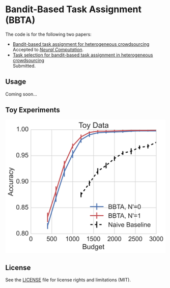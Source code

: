 # Bandit-Based Task Assignment (BBTA)

The code is for the following two papers:
  - [Bandit-based task assignment for heterogeneous crowdsourcing](http://arxiv.org/abs/1507.05800)<br>
  Accepted to [*Neural Computation*](http://www.mitpressjournals.org/loi/neco).
  - [Task selection for bandit-based task assignment in heterogeneous crowdsourcing](http://arxiv.org/abs/1507.07199)<br>
  Submitted.

## Usage

Coming soon...

## Toy Experiments

![alt text](https://github.com/justhao/bbta/blob/master/demo.png "Results on Toy Data")

## License

See the [LICENSE](LICENSE.md) file for license rights and limitations (MIT).
